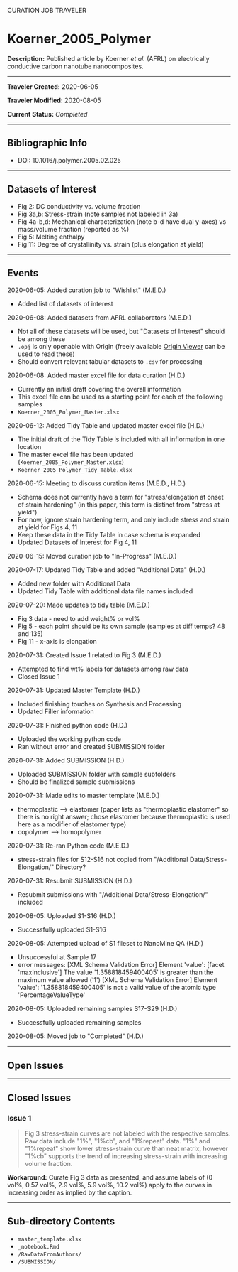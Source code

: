 CURATION JOB TRAVELER

# Koerner_2005_Polymer

**Description:** Published article by Koerner *et al.* (AFRL) on electrically conductive carbon nanotube nanocomposites.

---

**Traveler Created:** 2020-06-05

**Traveler Modified:** 2020-08-05

**Current Status:** *Completed*

---

## Bibliographic Info

* DOI: 10.1016/j.polymer.2005.02.025

---

## Datasets of Interest

* Fig 2: DC conductivity vs. volume fraction
* Fig 3a,b: Stress-strain (note samples not labeled in 3a)
* Fig 4a-b,d: Mechanical characterization (note b-d have dual y-axes) vs mass/volume fraction (reported as %)
* Fig 5: Melting enthalpy
* Fig 11: Degree of crystallinity vs. strain (plus elongation at yield)

---

## Events

2020-06-05: Added curation job to "Wishlist" (M.E.D.)
* Added list of datasets of interest

2020-06-08: Added datasets from AFRL collaborators (M.E.D.)
* Not all of these datasets will be used, but "Datasets of Interest" should be among these
* `.opj` is only openable with Origin (freely available [Origin Viewer](https://www.originlab.com/viewer/) can be used to read these)
* Should convert relevant tabular datasets to `.csv` for processing

2020-06-08: Added master excel file for data curation (H.D.)
* Currently an initial draft covering the overall information
* This excel file can be used as a starting point for each of the following samples
* `Koerner_2005_Polymer_Master.xlsx`

2020-06-12: Added Tidy Table and updated master excel file (H.D.)
* The initial draft of the Tidy Table is included with all inflormation in one location
* The master excel file has been updated (`Koerner_2005_Polymer_Master.xlsx`)
* `Koerner_2005_Polymer_Tidy_Table.xlsx`

2020-06-15: Meeting to discuss curation items (M.E.D., H.D.)
* Schema does not currently have a term for "stress/elongation at onset of strain hardening" (in this paper, this term is distinct from "stress at yield")
* For now, ignore strain hardening term, and only include stress and strain at yield for Figs 4, 11
* Keep these data in the Tidy Table in case schema is expanded
* Updated Datasets of Interest for Fig 4, 11

2020-06-15: Moved curation job to "In-Progress" (M.E.D.)

2020-07-17: Updated Tidy Table and added "Additional Data" (H.D.)
* Added new folder with Additional Data
* Updated Tidy Table with additional data file names included

2020-07-20: Made updates to tidy table (M.E.D.)
* Fig 3 data - need to add weight% or vol%
* Fig 5 - each point should be its own sample (samples at diff temps? 48 and 135)
* Fig 11 - x-axis is elongation

2020-07-31: Created Issue 1 related to Fig 3 (M.E.D.)
* Attempted to find wt% labels for datasets among raw data
* Closed Issue 1

2020-07-31: Updated Master Template (H.D.)
* Included finishing touches on Synthesis and Processing
* Updated Filler information

2020-07-31: Finished python code (H.D.)
* Uploaded the working python code
* Ran without error and created SUBMISSION folder

2020-07-31: Added SUBMISSION (H.D.)
* Uploaded SUBMISSION folder with sample subfolders
* Should be finalized sample submissions

2020-07-31: Made edits to master template (M.E.D.)
* thermoplastic --> elastomer (paper lists as "thermoplastic elastomer" so there is no right answer; chose elastomer because thermoplastic is used here as a modifier of elastomer type)
* copolymer --> homopolymer

2020-07-31: Re-ran Python code (M.E.D.)
* stress-strain files for S12-S16 not copied from "/Additional Data/Stress-Elongation/" Directory?

2020-07-31: Resubmit SUBMISSION (H.D.)
* Resubmit submissions with "/Additional Data/Stress-Elongation/" included

2020-08-05: Uploaded S1-S16 (H.D.)
* Successfully uploaded S1-S16

2020-08-05: Attempted upload of S1 fileset to NanoMine QA (H.D.)
* Unsuccessful at Sample 17
* error messages: [XML Schema Validation Error] Element 'value': [facet 'maxInclusive'] The value '1.358818459400405' is greater than the maximum value allowed ('1') [XML Schema Validation Error] Element 'value': '1.358818459400405' is not a valid value of the atomic type 'PercentageValueType'

2020-08-05: Uploaded remaining samples S17-S29 (H.D.)
* Successfully uploaded remaining samples

2020-08-05: Moved job to "Completed" (H.D.)

---

## Open Issues



---

## Closed Issues

### Issue 1

> Fig 3 stress-strain curves are not labeled with the respective samples. Raw data include "1%", "1%cb", and "1%repeat" data. "1%" and "1%repeat" show lower stress-strain curve than neat matrix, however "1%cb" supports the trend of increasing stress-strain with increasing volume fraction.

**Workaround:** Curate Fig 3 data as presented, and assume labels of (0 vol%, 0.57 vol%, 2.9 vol%, 5.9 vol%, 10.2 vol%) apply to the curves in increasing order as implied by the caption.


---

## Sub-directory Contents

* `master_template.xlsx`
* `_notebook.Rmd`
* `/RawDataFromAuthors/`
* `/SUBMISSION/`
